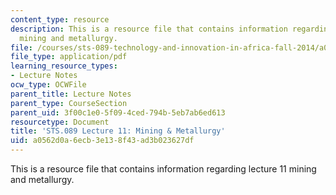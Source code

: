 ```yaml
---
content_type: resource
description: This is a resource file that contains information regarding lecture 11
  mining and metallurgy.
file: /courses/sts-089-technology-and-innovation-in-africa-fall-2014/a0562d0a6ecb3e138f43ad3b023627df_MITSTS_089F14_Lecture11.pdf
file_type: application/pdf
learning_resource_types:
- Lecture Notes
ocw_type: OCWFile
parent_title: Lecture Notes
parent_type: CourseSection
parent_uid: 3f00c1e0-5f09-4ced-794b-5eb7ab6ed613
resourcetype: Document
title: 'STS.089 Lecture 11: Mining & Metallurgy'
uid: a0562d0a-6ecb-3e13-8f43-ad3b023627df
---
```

This is a resource file that contains information regarding lecture 11 mining and metallurgy.

